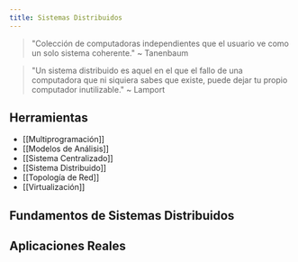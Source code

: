 ```yaml
---
title: Sistemas Distribuidos
---
```


> "Colección de computadoras independientes que el usuario ve como un solo sistema coherente." ~ Tanenbaum

> "Un sistema distribuido es aquel en el que el fallo de una computadora que ni siquiera sabes que existe, puede dejar tu propio computador inutilizable." ~ Lamport

## Herramientas

- [[Multiprogramación]]
- [[Modelos de Análisis]]
- [[Sistema Centralizado]]
- [[Sistema Distribuido]]
- [[Topología de Red]]
- [[Virtualización]]

## Fundamentos de Sistemas Distribuidos

## Aplicaciones Reales
